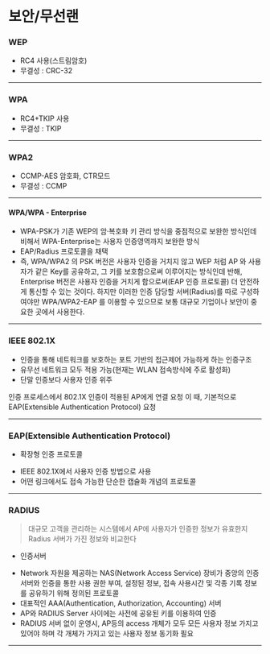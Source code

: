 # 보안/무선랜



### WEP

* RC4 사용(스트림암호)
* 무결성 : CRC-32

---

### WPA

* RC4+TKIP 사용
* 무결성 : TKIP

---

### WPA2

* CCMP-AES 암호화, CTR모드
* 무결성 : CCMP

---

#### WPA/WPA - Enterprise

* WPA-PSK가 기존 WEP의 암·복호화 키 관리 방식을 중점적으로 보완한 방식인데 비해서 WPA-Enterprise는 사용자 인증영역까지 보완한 방식
* EAP/Radius 프로토콜을 채택
* 즉, WPA/WPA2 의 PSK 버전은 사용자 인증을 거치지 않고 WEP 처럼 AP 와 사용자가 같은 Key를 공유하고, 그 키를 보호함으로써 이루어지는 방식인데 반해, Enterprise 버전은 사용자 인증을 거치게 함으로써(EAP 인증 프로토콜) 더 안전하게 통신할 수 있는 것이다. 하지만 이러한 인증 담당할 서버(Radius)를 따로 구성하여야만 WPA/WPA2-EAP 를 이용할 수 있으므로 보통 대규모 기업이나 보안이 중요한 곳에서 사용한다.

---

### IEEE 802.1X

* 인증을 통해 네트워크를 보호하는 포트 기반의 접근제어 가능하게 하는 인증구조
* 유무선 네트워크 모두 적용 가능(현재는 WLAN 접속방식에 주로 활성화)
* 단말 인증보다 사용자 인증 위주

인증 프로세스에서 802.1X 인증이 적용된 AP에게 연결 요청
이 때, 기본적으로 EAP(Extensible Authentication Protocol) 요청

---

### EAP(Extensible Authentication Protocol)

* 확장형 인증 프로토콜

- IEEE 802.1X에서 사용자 인증 방법으로 사용
- 어떤 링크에서도 접속 가능한 단순한 캡슐화 개념의 프로토콜

---

###  RADIUS

> 대규모 고객을 관리하는 시스템에서 AP에 사용자가 인증한 정보가 유효한지 Radius 서버가 가진 정보와 비교한다

* 인증서버

- Network 자원을 제공하는 NAS(Network Access Service) 장비가 중앙의 인증서버와 인증을 통한 사용 권한 부여, 설정된 정보, 접속 사용시간 및 각종 기록 정보를 공유하기 위해 정의된 프로토콜
- 대표적인 AAA(Authentication, Authorization, Accounting) 서버
- AP와 RADIUS Server 사이에는 사전에 공유된 키를 이용하여 인증
- RADIUS 서버 없이 운영시, AP등의 access 개체가 모두 모든 사용자 정보 가지고 있어야 하며 각 개체가 가지고 있는 사용자 정보 동기화 필요

---



